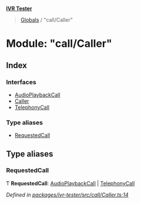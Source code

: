 **[IVR Tester](../README.md)**

> [Globals](../README.md) / "call/Caller"

# Module: "call/Caller"

## Index

### Interfaces

* [AudioPlaybackCall](../interfaces/_call_caller_.audioplaybackcall.md)
* [Caller](../interfaces/_call_caller_.caller.md)
* [TelephonyCall](../interfaces/_call_caller_.telephonycall.md)

### Type aliases

* [RequestedCall](_call_caller_.md#requestedcall)

## Type aliases

### RequestedCall

Ƭ  **RequestedCall**: [AudioPlaybackCall](../interfaces/_call_caller_.audioplaybackcall.md) \| [TelephonyCall](../interfaces/_call_caller_.telephonycall.md)

*Defined in [packages/ivr-tester/src/call/Caller.ts:14](https://github.com/SketchingDev/ivr-tester/blob/c5ffee0/packages/ivr-tester/src/call/Caller.ts#L14)*
